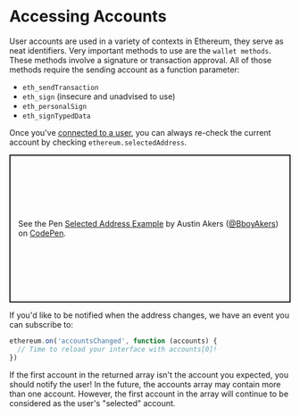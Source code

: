 # Accessing Accounts

User accounts are used in a variety of contexts in Ethereum, they serve as neat identifiers. Very important methods to use are the `wallet methods`.
These methods involve a signature or transaction approval.
All of those methods require the sending account as a function parameter:

- `eth_sendTransaction`
- `eth_sign` (insecure and unadvised to use)
- `eth_personalSign`
- `eth_signTypedData`

Once you've [connected to a user](./getting-started.html), you can always re-check the current account by checking `ethereum.selectedAddress`.

<p class="codepen" data-height="265" data-theme-id="dark" data-default-tab="js,result" data-user="BboyAkers" data-slug-hash="MWwQzeB" style="height: 265px; box-sizing: border-box; display: flex; align-items: center; justify-content: center; border: 2px solid; margin: 1em 0; padding: 1em;" data-pen-title="Selected Address Example">
  <span>See the Pen <a href="https://codepen.io/BboyAkers/pen/MWwQzeB">
  Selected Address Example</a> by Austin Akers (<a href="https://codepen.io/BboyAkers">@BboyAkers</a>)
  on <a href="https://codepen.io">CodePen</a>.</span>
</p>
<script async src="https://static.codepen.io/assets/embed/ei.js"></script>

If you'd like to be notified when the address changes, we have an event you can subscribe to:

```javascript
ethereum.on('accountsChanged', function (accounts) {
  // Time to reload your interface with accounts[0]!
})
```

If the first account in the returned array isn't the account you expected, you should notify the user!
In the future, the accounts array may contain more than one account.
However, the first account in the array will continue to be considered as the user's "selected" account.
